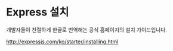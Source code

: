 # Express 설치

개발자들이 친절하게 한글로 번역해논 공식 홈페이지의 설치 가이드입니다.

http://expressjs.com/ko/starter/installing.html